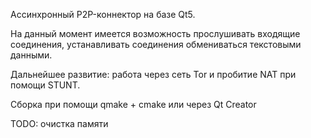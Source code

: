 Ассинхронный P2P-коннектор на базе Qt5.

На данный момент имеется возможность прослушивать входящие соединения, устанавливать соединения
обмениваться текстовыми данными.

Дальнейшее развитие: работа через сеть Tor и пробитие NAT при помощи STUNT.

Сборка при помощи qmake + cmake или через Qt Creator

TODO: очистка памяти